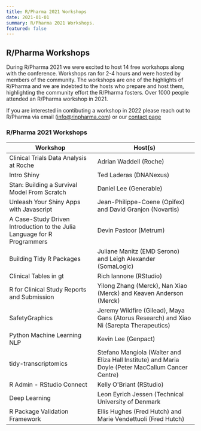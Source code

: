 ```yaml
---
title: R/Pharma 2021 Workshops
date: 2021-01-01
summary: R/Pharma 2021 Workshops.
featured: false
---
```


## R/Pharma Workshops

During R/Pharma 2021 we were excited to host 14 free workshops along with the conference.  Workshops ran for 2-4 hours and were hosted by members of the community.  The workshops are one of the highlights of R/Pharma and we are indebted to the hosts who prepare and host them, highlighting the community effort the R/Pharma fosters.  Over 1000 people attended an R/Pharma workshop in 2021.

If you are interested in contibuting a workshop in 2022 please reach out to R/Pharma via email (info@rinpharma.com) or our [contact page](https://rinpharma.com/contact/)

### R/Pharma 2021 Workshops

| Workshop | Host(s) |
| --- | --- |
| Clinical Trials Data Analysis at Roche | Adrian Waddell (Roche) |
| Intro Shiny | Ted Laderas (DNANexus) |
| Stan: Building a Survival Model From Scratch | Daniel Lee (Generable) |
| Unleash Your Shiny Apps with Javascript | Jean-Philippe-Coene (Opifex) and David Granjon (Novartis) |
| A Case-Study Driven Introduction to the Julia Language for R Programmers | Devin Pastoor (Metrum) |
| Building Tidy R Packages | Juliane Manitz (EMD Serono) and Leigh Alexander (SomaLogic) |
| Clinical Tables in gt | Rich Iannone (RStudio) |
| R for Clinical Study Reports and Submission | Yilong Zhang (Merck), Nan Xiao (Merck) and Keaven Anderson (Merck) |
| SafetyGraphics | Jeremy Wildfire (Gilead), Maya Gans (Atorus Research) and Xiao Ni (Sarepta Therapeutics) |
| Python Machine Learning NLP | Kevin Lee (Genpact) |
| tidy-transcriptomics | Stefano Mangiola (Walter and Eliza Hall Institute) and Maria Doyle (Peter MacCallum Cancer Centre) |
| R Admin - RStudio Connect | Kelly O'Briant (RStudio) |
| Deep Learning | Leon Eyrich Jessen (Technical University of Denmark |
| R Package Validation Framework | Ellis Hughes (Fred Hutch) and Marie Vendettuoli (Fred Hutch) |
